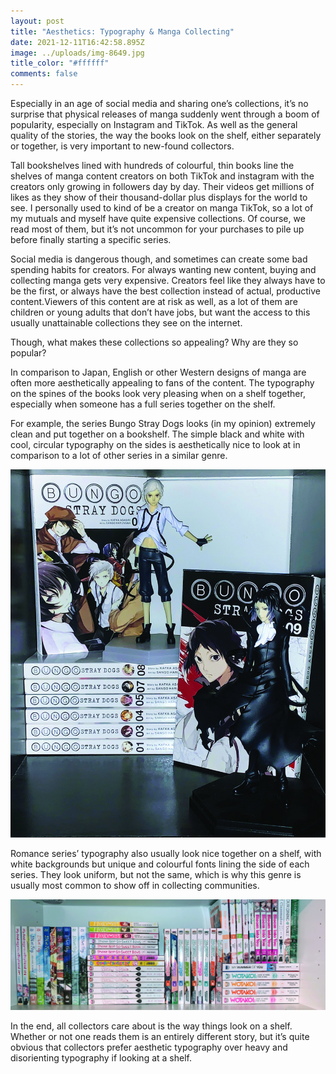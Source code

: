 ```yaml
---
layout: post
title: "Aesthetics: Typography & Manga Collecting"
date: 2021-12-11T16:42:58.895Z
image: ../uploads/img-8649.jpg
title_color: "#ffffff"
comments: false
---
```

Especially in an age of social media and sharing one’s collections, it’s no surprise that physical releases of manga suddenly went through a boom of popularity, especially on Instagram and TikTok. As well as the general quality of the stories, the way the books look on the shelf, either separately or together, is very important to new-found collectors. 

Tall bookshelves lined with hundreds of colourful, thin books line the shelves of manga content creators on both TikTok and instagram with the creators only growing in followers day by day. Their videos get millions of likes as they show of their thousand-dollar plus displays for the world to see. I personally used to kind of be a creator on manga TikTok, so a lot of my mutuals and myself have quite expensive collections. Of course, we read most of them, but it’s not uncommon for your purchases to pile up before finally starting a specific series. 

Social media is dangerous though, and sometimes can create some bad spending habits for creators. For always wanting new content, buying and collecting manga gets very expensive. Creators feel like they always have to be the first, or always have the best collection instead of actual, productive content.Viewers of this content are at risk as well, as a lot of them are children or young adults that don’t have jobs, but want the access to this usually unattainable collections they see on the internet. 

Though, what makes these collections so appealing? Why are they so popular? 

In comparison to Japan, English or other Western designs of manga are often more aesthetically appealing to fans of the content. The typography on the spines of the books look very pleasing when on a shelf together, especially when someone has a full series together on the shelf. 

For example, the series Bungo Stray Dogs looks (in my opinion) extremely clean and put together on a bookshelf. The simple black and white with cool, circular typography on the sides is aesthetically nice to look at in comparison to a lot of other series in a similar genre. 

![](../uploads/img-8652.jpg)

Romance series’ typography also usually look nice together on a shelf, with white backgrounds but unique and colourful fonts lining the side of each series. They look uniform, but not the same, which is why this genre is usually most common to show off in collecting communities. 

![](../uploads/img-8646.jpg)

In the end, all collectors care about is the way things look on a shelf. Whether or not one reads them is an entirely different story, but it’s quite obvious that collectors prefer aesthetic typography over heavy and disorienting typography if looking at a shelf.